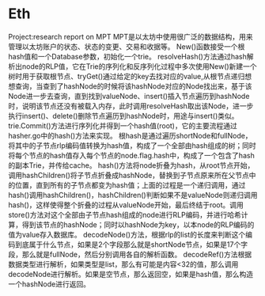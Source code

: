# Eth
Project:research report on MPT
MPT是以太坊中使用很广泛的数据结构，用来管理以太坊账户的状态、状态的变更、交易和收据等。
New()函数接受一个根hash值和一个Database参数，初始化一个trie。
resolveHash()方法通过hash解析出node的RLP值，它在Trie的序列化和反序列化过程中多次使用New()新建一个树时用于获取根节点、tryGet()通过给定的key去找对应的value,从根节点递归想想查询，当查到了hashNode的时候将该hashNode对应的Node找出来，基于该Node进一步去查询，直到找到valueNode、insert()插入节点遍历到hashNode时，说明该节点还没有被载入内存，此时调用resolveHash取出该Node，进一步执行insert()、delete()删除节点遍历到hashNode时，用途与insert()类似。
trie.Commit()方法进行序列化并得到一个hash值(root)，它的主要流程通过hasher.go中的hash()方法来实现。
根hash是通过遍历shortNode和fullNode，将其中的子节点rlp编码值转换为hash值，构成了一个全部由hash组成的树；同时将每个节点的hash值存入每个节点的node.flag.hash中，构成了一个包含了hash的副本Trie，并传给cache。
hash()方法将node折叠为hash，从root节点开始，调用hashChildren()将子节点折叠成hashNode，替换到子节点原来所在父节点中的位置，直到所有的子节点都变为hash值；上面的过程是一个递归调用，通过hash()调用hashChildren()，hashChildren()判断如果不是valueNode则递归调用hash()，这样使得整个折叠的过程从valueNode开始，最后终结于root。调用store()方法对这个全部由子节点hash组成的node进行RLP编码，并进行哈希计算，得到该节点的hashNode；同时以hashNode为key，以本node的RLP编码的值为value存入数据库。
decodeNode()方法，根据rlp的list的长度来判断这个编码到底属于什么节点，如果是2个字段那么就是shortNode节点，如果是17个字段，那么就是fullNode，然后分别调用各自的解析函数。
decodeRef()方法根据数据类型进行解析，如果类型是list，那么有可能是内容<32的值，那么调用decodeNode进行解析。如果是空节点，那么返回空，如果是hash值，那么构造一个hashNode进行返回。
